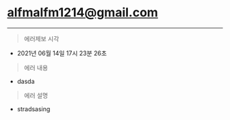 # alfmalfm1214@gmail.com
---

> 에러제보 시각
   - 2021년 06월 14일 17시 23분 26초

> 에러 내용
   - dasda

> 에러 설명
   - stradsasing